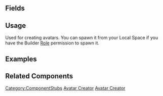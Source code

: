 <languages></languages> <translate>

## Fields

## Usage

Used for creating avatars. You can spawn it from your Local Space if you
have the Builder [Role](Roles_(Slot) "wikilink") permission to spawn it.

## Examples

## Related Components

</translate>

[Category:ComponentStubs](Category:ComponentStubs "wikilink") [Avatar
Creator](Category:Components{{#translation:}} "wikilink") [Avatar
Creator](Category:Components:Uncategorized{{#translation:}} "wikilink")